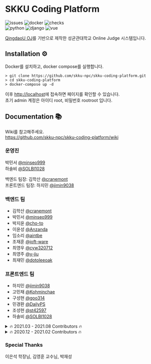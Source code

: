 # SKKU Coding Platform

![issues](https://img.shields.io/github/issues/skku-npc/skku-coding-platform)
![docker](https://img.shields.io/docker/cloud/automated/skkunpc/coding-platform)
![checks](https://img.shields.io/github/checks-status/skku-npc/skku-coding-platform/master)  
![python](https://img.shields.io/badge/Python-3.8.10-blue)
![django](https://img.shields.io/badge/Django-3.2.4-darkgreen)
![vue](https://img.shields.io/badge/Vue-2.6.11-green)

[QingdaoU OJ](https://github.com/QingdaoU/OnlineJudge)를 기반으로 제작한 성균관대학교 Online Judge 시스템입니다.

## Installation ⚙
Docker를 설치하고, docker compose를 실행합니다.

```shell
> git clone https://github.com/skku-npc/skku-coding-platform.git
> cd skku-coding-platform
> docker-compose up -d
```

이후 [http://localhost](http://localhost)에 접속하면 페이지를 확인할 수 있습니다.  
초기 admin 계정은 아이디 root, 비밀번호 rootroot 입니다.

## Documentation 📚
Wiki를 참고해주세요.  
https://github.com/skku-npc/skku-coding-platform/wiki

### 운영진
박민서 [@minseo999](https://github.com/minseo999)  
하솔비 [@SOLBI1028](https://github.com/SOLBI1028)  

백엔드 팀장: 김학산 [@cranemont](https://github.com/cranemont)  
프론트엔드 팀장: 하지민 [@jimin9038](https://github.com/jimin9038)  

### 백엔드 팀
- 김학산 [@cranemont](https://github.com/cranemont)
- 박민서 [@minseo999](https://github.com/minseo999)
- 박지윤 [@cho-to](https://github.com/cho-to)
- 이윤성 [@Anzanda](https://github.com/Anzanda)
- 임소리 [@aintbe](https://github.com/aintbe)
- 조재훈 [@joft-ware](https://github.com/joft-ware)
- 최영우 [@cyw320712](https://github.com/cyw320712)
- 최영주 [@y-jiu](https://github.com/y-jiu)
- 최재민 [@dotoleeoak](https://github.com/dotoleeoak)

### 프론트엔드 팀
- 하지민 [@jimin9038](https://github.com/jimin9038) 
- 고민채 [@Kohminchae](https://github.com/Kohminchae)
- 구성현 [@goo314](https://github.com/goo314)
- 민경환 [@DailyPS](https://github.com/DailyPS)
- 조성현 [@st42597](https://github.com/st42597)
- 하솔비 [@SOLBI1028](https://github.com/SOLBI1028)

<details>
<summary>🔥 2021.03 - 2021.08 Contributors 🔥</summary>

### 팀장
책임: 한채정 [@Jeongcc](https://github.com/Jeongcc)  
부책임: 이병현 [@22222bh](https://github.com/22222bh)  

백엔드 팀장: 이병현 [@22222bh](https://github.com/22222bh)  
프론트엔드 팀장: 하지민 [@jimin9038](https://github.com/jimin9038)  

### 백엔드 팀
- 이병현 [@22222bh](https://github.com/22222bh)
- 김학산 [@cranemont](https://github.com/cranemont)
- 박민서 [@cranemont](https://github.com/minseo999)
- 이윤성 [@Anzanda](https://github.com/Anzanda)
- 조재훈 [@joft-ware](https://github.com/joft-ware)
- 최재민 [@dotoleeoak](https://github.com/dotoleeoak)
- 홍진기 [@ghdwlsrl3229](https://github.com/ghdwlsrl3229)

### 프론트엔드 팀
- 하지민 [@jimin9038](https://github.com/jimin9038) 
- 고민채 [@Kohminchae](https://github.com/Kohminchae)
- 민경환 [@DailyPS](https://github.com/DailyPS)
- 최영주 [@y-jiu](https://github.com/y-jiu)
- 하솔비 [@SOLBI1028](https://github.com/SOLBI1028)
</details>

<details>
<summary>🔥 2020.12 - 2021.02 Contributors 🔥</summary>

### 팀장
책임: 한채정 [@Jeongcc](https://github.com/Jeongcc)  
부책임: 이병현 [@22222bh](https://github.com/22222bh)  

백엔드 팀장: 최재민 [@dotoleeoak](https://github.com/dotoleeoak)  
프론트엔드 팀장: 김주영 [@illuminoplanet](https://github.com/illuminoplanet)  

### 백엔드 팀
- 남승민 [@nhjbest22](https://github.com/nhjbest22)
- 송영욱 [@Just4Study](https://github.com/Just4Study)
- 이병현 [@22222bh](https://github.com/22222bh)
- 최재민 [@dotoleeoak](https://github.com/dotoleeoak)
- 한채정 [@Jeongcc](https://github.com/Jeongcc)

### 프론트엔드 팀
- 김주영 [@illuminoplanet](https://github.com/illuminoplanet)
- 박민서 [@minseo999](https://github.com/minseo999)
- 서강민 [@kangrnin](https://github.com/kangrnin)
- 이병현 [@22222bh](https://github.com/22222bh)
- 이석현 [@shlee7131](https://github.com/shlee7131)
- 이용욱 [@yongwookLee](https://github.com/yongwookLee)
- 하솔비 [@SOLBI1028](https://github.com/SOLBI1028)
- 한채정 [@Jeongcc](https://github.com/Jeongcc)
</details>

### Special Thanks
이은석 학장님, 김영훈 교수님, 박재성

